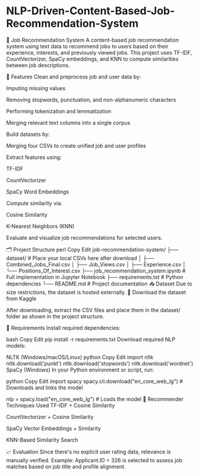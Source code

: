 # NLP-Driven-Content-Based-Job-Recommendation-System
📌 Job Recommendation System
A content-based job recommendation system using text data to recommend jobs to users based on their experience, interests, and previously viewed jobs. This project uses TF-IDF, CountVectorizer, SpaCy embeddings, and KNN to compute similarities between job descriptions.

🚀 Features
Clean and preprocess job and user data by:

Imputing missing values

Removing stopwords, punctuation, and non-alphanumeric characters

Performing tokenization and lemmatization

Merging relevant text columns into a single corpus

Build datasets by:

Merging four CSVs to create unified job and user profiles

Extract features using:

TF-IDF

CountVectorizer

SpaCy Word Embeddings

Compute similarity via:

Cosine Similarity

K-Nearest Neighbors (KNN)

Evaluate and visualize job recommendations for selected users.

🗂️ Project Structure
perl
Copy
Edit
job-recommendation-system/
├── dataset/                           # Place your local CSVs here after download
│   ├── Combined_Jobs_Final.csv
│   ├── Job_Views.csv
│   ├── Experience.csv
│   └── Positions_Of_Interest.csv
├── job_recommendation_system.ipynb   # Full implementation in Jupyter Notebook
├── requirements.txt                  # Python dependencies
└── README.md                         # Project documentation
📥 Dataset
Due to size restrictions, the dataset is hosted externally.
🔗 Download the dataset from Kaggle

After downloading, extract the CSV files and place them in the dataset/ folder as shown in the project structure.

🧰 Requirements
Install required dependencies:

bash
Copy
Edit
pip install -r requirements.txt
Download required NLP models:

NLTK (Windows/macOS/Linux)
python
Copy
Edit
import nltk
nltk.download('punkt')
nltk.download('stopwords')
nltk.download('wordnet')
SpaCy (Windows)
In your Python environment or script, run:

python
Copy
Edit
import spacy
spacy.cli.download("en_core_web_lg")  # Downloads and links the model

nlp = spacy.load("en_core_web_lg")    # Loads the model
🧠 Recommender Techniques Used
TF-IDF + Cosine Similarity

CountVectorizer + Cosine Similarity

SpaCy Vector Embeddings + Similarity

KNN-Based Similarity Search

📈 Evaluation
Since there's no explicit user rating data, relevance is manually verified.
Example: Applicant.ID = 326 is selected to assess job matches based on job title and profile alignment.

